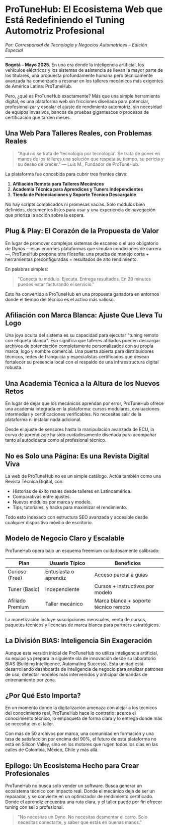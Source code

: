 # ProTuneHub: El Ecosistema Web que Está Redefiniendo el Tuning Automotriz Profesional

*Por: Corresponsal de Tecnología y Negocios Automotrices – Edición Especial*

---

**Bogotá – Mayo 2025.** En una era donde la inteligencia artificial, los vehículos eléctricos y los sistemas de asistencia se llevan la mayor parte de los titulares, una propuesta profundamente humana pero técnicamente avanzada ha comenzado a resonar en los talleres mecánicos más exigentes de América Latina: ProTuneHub.

Pero, ¿qué es ProTuneHub exactamente?
Más que una simple herramienta digital, es una plataforma web sin fricciones diseñada para potenciar, profesionalizar y escalar el ajuste de rendimiento automotriz, sin necesidad de equipos invasivos, bancos de pruebas gigantescos o procesos de certificación que tarden meses.

## Una Web Para Talleres Reales, con Problemas Reales

> "Aquí no se trata de 'tecnología por tecnología'. Se trata de poner en manos de los talleres una solución que respeta su tiempo, su pericia y su deseo de crecer."
> — Luis M., Fundador de ProTuneHub.

La plataforma fue concebida para cubrir tres frentes clave:

1. **Afiliación Remota para Talleres Mecánicos**
2. **Academia Técnica para Aprendices y Tuners Independientes**
3. **Tienda de Potenciaciones y Soporte Técnico Descargable**

No hay scripts complicados ni promesas vacías. Solo módulos bien definidos, documentos listos para usar y una experiencia de navegación que prioriza la acción sobre la espera.

## Plug & Play: El Corazón de la Propuesta de Valor

En lugar de promover complejos sistemas de escaneo o el uso obligatorio de Dynos —esas enormes plataformas que simulan condiciones de carrera—, ProTuneHub propone otra filosofía: una prueba de manejo corta + herramientas preconfiguradas = resultados de alto rendimiento.

En palabras simples:

> "Conecta tu módulo. Ejecuta. Entrega resultados. En 20 minutos puedes estar facturando el servicio."

Esto ha convertido a ProTuneHub en una propuesta ganadora en entornos donde el tiempo del técnico es el activo más valioso.

## Afiliación con Marca Blanca: Ajuste Que Lleva Tu Logo

Una joya oculta del sistema es su capacidad para ejecutar "tuning remoto con etiqueta blanca". Eso significa que talleres afiliados pueden descargar archivos de potenciación completamente personalizados con su propia marca, logo y nombre comercial. Una puerta abierta para distribuidores técnicos, redes de franquicia y especialistas certificados que desean fortalecer su presencia local con el respaldo de una infraestructura digital robusta.

## Una Academia Técnica a la Altura de los Nuevos Retos

En lugar de dejar que los mecánicos aprendan por error, ProTuneHub ofrece una academia integrada en la plataforma: cursos modulares, evaluaciones intermedias y certificaciones verificables. No necesitas salir de la plataforma ni instalar nada adicional.

Desde el ajuste de sensores hasta la manipulación avanzada de ECU, la curva de aprendizaje ha sido cuidadosamente diseñada para acompañar tanto al autodidacta como al profesional técnico.

## No es Solo una Página: Es una Revista Digital Viva

La web de ProTuneHub no es un simple catálogo. Actúa también como una Revista Técnica Digital, con:

* Historias de éxito reales desde talleres en Latinoamérica.
* Comparativas entre ajustes.
* Nuevos módulos por marca y modelo.
* Tips, tutoriales, y hacks para maximizar el rendimiento.

Todo esto indexado con estructura SEO avanzada y accesible desde cualquier dispositivo móvil o de escritorio.

## Modelo de Negocio Claro y Escalable

ProTuneHub opera bajo un esquema freemium cuidadosamente calibrado:

| Plan | Usuario Típico | Beneficios |
|------|---------------|------------|
| Curioso (Free) | Entusiasta o aprendiz | Acceso parcial a guías |
| Tuner (Basic) | Independiente | Cursos + instructivos por modelo |
| Afiliado Premium | Taller mecánico | Marca blanca + soporte técnico remoto |

La monetización incluye suscripciones mensuales, venta de cursos, paquetes técnicos y licencias de marca blanca para partners estratégicos.

## La División BIAS: Inteligencia Sin Exageración

Aunque esta versión inicial de ProTuneHub no utiliza inteligencia artificial, su equipo ya prepara la siguiente ola de innovación desde su laboratorio BIAS (Building Intelligence, Automating Success). Esta unidad está desarrollando dashboards de inteligencia de negocio para analizar patrones de uso, detectar modelos más intervenidos y anticipar demandas de entrenamiento por zona.

## ¿Por Qué Esto Importa?

En un momento donde la digitalización amenaza con alejar a los técnicos del conocimiento real, ProTuneHub hace lo contrario: acerca el conocimiento técnico, lo empaqueta de forma clara y lo entrega donde más se necesita: en el taller.

Con más de 50 archivos por marca, una comunidad en formación y una tasa de satisfacción por encima del 90%, el futuro de esta plataforma no está en Silicon Valley, sino en los motores que rugen todos los días en las calles de Colombia, México, Chile y más allá.

## Epílogo: Un Ecosistema Hecho para Crear Profesionales

ProTuneHub no busca solo vender un software. Busca generar un ecosistema técnico con impacto real. Donde el mecánico deja de ser un reparador, y se convierte en un optimizador de rendimiento certificado.
Donde el aprendiz encuentra una ruta clara, y el taller puede por fin ofrecer tuning con sello profesional.

> "No necesitas un Dyno. No necesitas desmontar el carro. Solo necesitas conectarte, y saber que estás en buenas manos."
